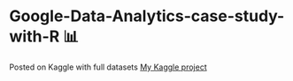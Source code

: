# Google-Data-Analytics-case-study-with-R 📊

Posted on Kaggle with full datasets [My Kaggle project](https://www.kaggle.com/code/jeanan/google-data-analytics-bellabeat-project?kernelSessionId=124091053)
